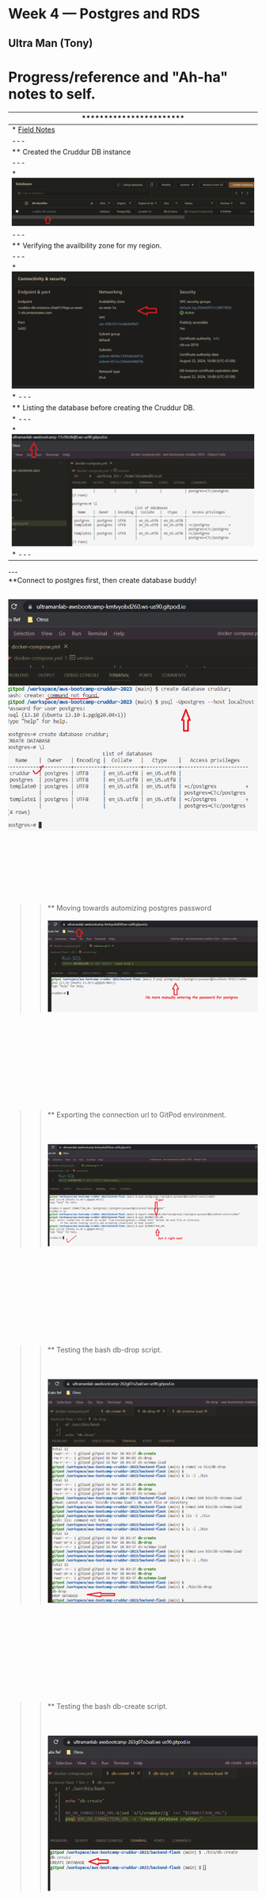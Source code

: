 # Week 4 — Postgres and RDS

## Ultra Man (Tony)


# Progress/reference and "Ah-ha" notes to self.
| *********************** |
| --- |
| * [Field Notes](https://github.com/ultraman-labs/aws-bootcamp-cruddur-2023/blob/main/_docs/assets/week4/Notes-Week4.txt) |
| --- |
| ** Created the Cruddur DB instance |
| --- |
| * ![Cruddur DB Instance](../_docs/assets/week4/rdscruddur.png) |
| --- |
| ** Verifying the availbility zone for my region.|
| --- |
| * ![Availability Zone](../_docs/assets/week4/availabilityzone.png) |
| * ---|
| ** Listing the database before creating the Cruddur DB.
| * ---|
| * ![List DBs](../_docs/assets/week4/dblist.png) |
| * --- | 
<p> --- <br>  
    **Connect to postgres first, then create database buddy!  </p>
    
   ![Cruddur DB Listed](../_docs/assets/week4/postgrescreatedb1.png)  <br><br><br><br><br><br>
   ---
  >> ** Moving towards automizing postgres password<br><br> 
       ![Auto PW](../_docs/assets/week4/autopwpostgres.png)
   
<br><br><br><br><br><br>
---


 >> ** Exporting the connection url to GitPod environment. <br><br><br><br>
 ![Connection URL](../_docs/assets/week4/autopsqllogin.png) 
 
 <br><br><br><br><br><br>
 ---   
 
 >> ** Testing the bash db-drop script. <br><br><br><br>
 ![Drop DB](../_docs/assets/week4/dropdb.png) 
 
 <br><br><br><br><br><br>
 ---
>> ** Testing the bash db-create script. <br><br><br><br>
      ![Creating Cruddur DB](../_docs/assets/week4/createdb.png) 

<br><br><br><br><br><br>
 ---
>> ** Testing the bash db-schema-load script. <br><br><br><br>
  ![Schema Loading](../_docs/assets/week4/dbschemaload.png)

<br><br><br><br><br><br>
 ---

>> ** Testing the bash db-connect script. <br><br><br><br>
  ![DB Connect Script](../_docs/assets/week4/dbconnect.png)

<br><br><br><br><br><br>
 --- 
 
 >> ** Using the command \dt to list the users and activities tables. <br><br><br><br>
  ![DB Connect Script](../_docs/assets/week4/listingtables.png)

<br><br><br><br><br><br>
 --- 

>> ** Seeding the data into the tables. <br><br><br><br>
  ![DB Connect Script](../_docs/assets/week4/dbseeddata.png)

<br><br><br><br><br><br>
 --- 
 
 >> ** False negative-- Cruddur DB instance did spin up successfully. <br><br><br><br>
  ![DB Connect Script](../_docs/assets/week4/awsrdslied.png)

<br><br><br><br><br><br>
 --- 
 
 >> ** Editing security group inbound rule for GitPod. <br><br><br><br>
  ![DB Connect Script](../_docs/assets/week4/beforesginboundrule.png)

<br><br><br><br><br><br>
 ---

 >> ** Testing the connection to the production database. <br><br><br><br>
  ![DB Connect Script](../_docs/assets/week4/successprodconnect2.png)

<br><br><br><br><br><br>
 ---

 >> ** Listing production database. <br><br><br><br>
  ![DB Connect Script](../_docs/assets/week4/listofproddbs.png)

<br><br><br><br><br><br>
 ---

---

 >> ** Setting GitPod's environmental variables for DB security group identification. <br><br><br><br>
  ![DB Connect Script](../_docs/assets/week4/returntrue1.png)

<br><br><br><br><br><br>
 ---
 
 ---

 >> ** Adding description to security group rule. <br><br><br><br>
  ![DB Connect Script](../_docs/assets/week4/descriptionwentthrough.png)

<br><br><br><br><br><br>
 ---
 
 >> ** Retrieving email confirmation code. <br><br><br><br>
  ![DB Connect Script](../_docs/assets/week4/confirmationcode.png)

<br><br><br><br><br><br>
 ---
 
 >> ** Logging into Cruddur. <br><br><br><br>
  ![DB Connect Script](../_docs/assets/week4/confirmemail.png)

<br><br><br><br><br><br>
 ---
 
 >> ** Logging into Cruddur. <br><br><br><br>
  ![DB Connect Script](../_docs/assets/week4/confirmemail.png)

<br><br><br><br><br><br>
 ---
 
 >> ** Investigating CloudWatch logs for any errors. There were none! <br><br><br><br>
  ![DB Connect Script](../_docs/assets/week4/lognoerrors2.png)

<br><br><br><br><br><br>
 ---
 
 >> ** Successfully retrieved new Cruddur users <br><br><br><br>
  ![DB Connect Script](../_docs/assets/week4/verifieddbuserentry2.png)

<br><br><br><br><br><br>
 ---
 
 >> ** Investigating CloudWatch logs for any errors. There were none! <br><br><br><br>
  ![DB Connect Script](../_docs/assets/week4/lognoerrors2.png)
 
<br><br><br><br><br><br>
 ---
 
 
 
 
 
 

